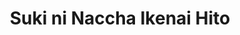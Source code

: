 --- 
title: "Suki ni Naccha Ikenai Hito"
publishdate: "2019-3-7T16:48:46+02:00"
src: "https://365manga.net/manga/suki-ni-naccha-ikenai-hito"
image: "https://data.365manga.net/images/thumbnails/24782-suki-ni-naccha-ikenai-hito.jpg"
description: "Collections of One Shots. 1) The Person I Shouldn't Fall For Asato's only family is his sister, one day she brings home her fiancé to meet him but they have met before...... 2) Dreamy Mountain Man Yoshino is sent to rthe Yamakaim Mountains to convince the Mountain Man to sell the mountain to his company. Yoshino runs into a mountain man. However, he has hurt his ankle and spends more…"
---